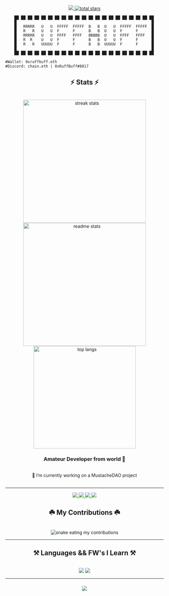 <p align="center">
  <a href="#">
    <img
      src="https://visitor-badge.laobi.icu/badge?page_id=RuffBuff.RuffBuff"
    />
  <a href="#">
    <img
      alt="total stars"
      title="Total stars on GitHub"
      src="https://custom-icon-badges.herokuapp.com/badge/dynamic/json?logo=star&color=55960c&labelColor=488207&label=Stars&style=for-the-badge&query=%24.stars&url=https://api.github-star-counter.workers.dev/user/RuffBuff"
    />
  </a>
</p>

```shell
    ██ ██ ██ ██ ██ ██ ██ ██ ██ ██ ██ ██ ██ ██ ██ ██ ██ ██ ██ ██ ██
    █                                                            █
    █   RRRRR   U   U  FFFFF  FFFFF  B   B  U   U  FFFFF  FFFFF  █
    █   R   R   U   U  F      F      B   B  U   U  F      F      █
    █   RRRRR   U   U  FFFF   FFFF   BBBBB  U   U  FFFF   FFFF   █
    █   R  R    U   U  F      F      B   B  U   U  F      F      █
    █   R   R   UUUUU  F      F      B   B  UUUUU  F      F      █
    █                                                            █
    ██ ██ ██ ██ ██ ██ ██ ██ ██ ██ ██ ██ ██ ██ ██ ██ ██ ██ ██ ██ ██

#Wallet: 0xruffbuff.eth
#Discord: chain.eth | 0xRuffBuff#8817
```

<h2 align="center">⚡ Stats ⚡</h2>
<br>
<div align=center>
  <img width=390 src="https://streak-stats.demolab.com/?user=RuffBuff&count_private=true&theme=react&border_radius=10" alt="streak stats"/>
  <br/>
  <img width=390 src="https://github-readme-stats.vercel.app/api?username=RuffBuff&count_private=true&show_icons=true&theme=react&rank_icon=github&border_radius=10" alt="readme stats" />
  <br/>
  <img
    width=325
    align="center"
    src="https://github-readme-stats.vercel.app/api/top-langs/?username=RuffBuff&hide=HTML&langs_count=8&layout=compact&theme=react&border_radius=10&size_weight=0.5&count_weight=0.5&exclude_repo=github-readme-stats"
    alt="top langs"
  />
</div>

<h3 align="center">Amateur Developer from world 🤌</h3>

<br/>

<div align="center">
 🔭 I’m currently working on a MustacheDAO project
</div>
<br>
<hr/>
 
<div align="center"> 
  <a href="https://www.linkedin.com/in/sergei-avramtsuk-59a040255/" target="_blank">
    <img src="https://img.shields.io/badge/LinkedIn-0077B5?style=for-the-badge&logo=linkedin&logoColor=white" target="_blank" />
  </a>
  <a href="https://t.me/ruffbuff" target="_blank">
    <img src="https://img.shields.io/badge/Telegram-2CA5E0?style=for-the-badge&logo=telegram&logoColor=white" target="_blank" />
  </a>
  <a href="https://twitter.com/RuffBuff_" target="_blank">
    <img src="https://img.shields.io/badge/Twitter-1DA1F2?style=for-the-badge&logo=twitter&logoColor=white" target="_blank" />
  </a>
  <a href="https://discord.gg/YDYvF29bkZ" target="_blank">
    <img src="https://img.shields.io/badge/Discord-7289DA?style=for-the-badge&logo=discord&logoColor=white" target="_blank" />
  </a>
</div>

<div align="center">
  <h2>☘️ My Contributions ☘️</h2>
  <br>
  <img alt="snake eating my contributions" src="https://raw.githubusercontent.com/RuffBuff/RuffBuff/output/github-contribution-grid-snake.svg" />
</div>

<hr/>
 
<h2 align="center">⚒️ Languages && FW's I Learn ⚒️</h2>
<br/>
<div align="center">
    <img src="https://skillicons.dev/icons?i=react,mui,figma,html,css,vscode,github,git" />
    <img src="https://skillicons.dev/icons?i=nodejs,python,solidity,javascript,typescript,express,firebase,java,nextjs,mysql,flask" /><br>
</div>

<hr/>

<h3 align="center">
    <img src="https://readme-typing-svg.herokuapp.com/?font=Righteous&size=25&center=true&vCenter=true&width=500&height=70&duration=4000&lines=Thanks+for+visiting!+✌️;+Shoot+me+a+message+on+Linkedin!;I'm+always+down+to+collab+:)">
</h3>

<br/>

